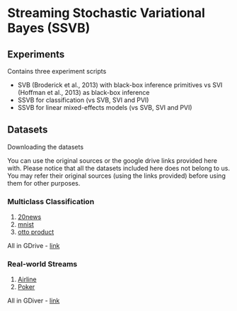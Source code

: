 # Streaming Stochastic Variational Bayes (SSVB)

## Experiments

Contains three experiment scripts 

- SVB (Broderick et al., 2013) with black-box inference primitives vs SVI (Hoffman et al., 2013) as black-box inference
- SSVB for classification (vs SVB, SVI and PVI)
- SSVB for linear mixed-effects models (vs SVB, SVI and PVI)

## Datasets 

Downloading the datasets

You can use the original sources or the google drive links provided here with. Please notice that all the datasets included here does not belong to us. You may refer their original sources (using the links provided) before using them for other purposes. 

### Multiclass Classification

1. [20news](http://qwone.com/~jason/20Newsgroups/) 
2. [mnist](http://yann.lecun.com/exdb/mnist/) 
3. [otto product](https://www.kaggle.com/c/otto-group-product-classification-challenge) 

All in GDrive - [link](https://drive.google.com/open?id=10goEdGA3DJCnvx6II_yrwXXOM6gWyknA)

### Real-world Streams

1. [Airline](https://kt.ijs.si/elena_ikonomovska/data.html) 
2. [Poker](https://archive.ics.uci.edu/ml/datasets/Poker+Hand) 

All in GDiver - [link](https://drive.google.com/open?id=1hQ5tWu5Aov0PaXMHAxlNl63NZSiAAfA7)
